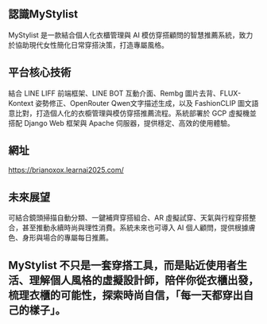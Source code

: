
## 認識MyStylist
MyStylist 是一款結合個人化衣櫃管理與 AI 模仿穿搭顧問的智慧推薦系統，致力於協助現代女性簡化日常穿搭決策，打造專屬風格。

## 平台核心技術
結合 LINE LIFF 前端框架、LINE BOT 互動介面、Rembg 圖片去背、FLUX-Kontext 姿勢修正、OpenRouter Qwen文字描述生成，以及 FashionCLIP 圖文語意比對，打造個人化的衣櫥管理與模仿穿搭推薦流程。系統部署於 GCP 虛擬機並搭配 Django Web 框架與 Apache 伺服器，提供穩定、高效的使用體驗。  


## 網址
https://brianoxox.learnai2025.com/

## 未來展望

可結合鏡頭掃描自動分類、一鍵補齊穿搭組合、AR 虛擬試穿、天氣與行程穿搭整合，甚至推動永續時尚與理性消費。系統未來也可導入 AI 個人顧問，提供根據膚色、身形與場合的專屬每日推薦。  

## MyStylist 不只是一套穿搭工具，而是貼近使用者生活、理解個人風格的虛擬設計師，陪伴你從衣櫃出發，梳理衣櫃的可能性，探索時尚自信，「每一天都穿出自己的樣子」。

